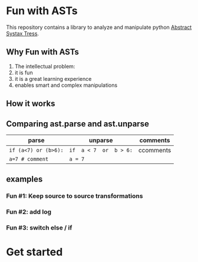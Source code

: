 # Fun with ASTs
This repository contains a library to analyze and manipulate python [Abstract Systax Tress](TBD).


## Why Fun with ASTs
1. The intellectual problem: 
2. it is fun
2. it is a great learning experience 
3. enables smart and complex manipulations 

## How it works



## Comparing ast.parse and ast.unparse
| parse                | unparse                 | comments  |
|----------------------|-------------------------|-----------|
| `if (a<7) or (b>6):` | `if  a < 7  or  b > 6:` | ccomments |
| `a=7 # comment`      | `a = 7`                 |           |



## examples
### Fun #1: Keep source to source transformations
### Fun #2: add log
### Fun #3: switch else / if 




# Get started 